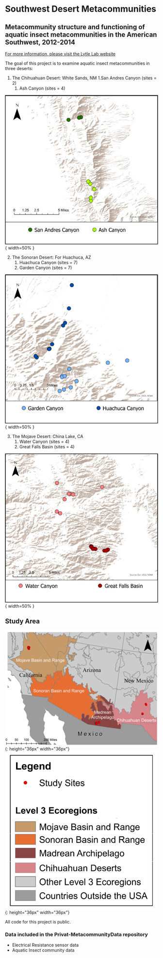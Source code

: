 # Southwest Desert Metacommunities
## Metacommunity structure and functioning of aquatic insect metacommunities in the American Southwest, 2012-2014


[For more information, please visit the Lytle Lab website](https://lytlelab.science.oregonstate.edu)

The goal of this project is to examine aquatic insect metacommunities in three deserts:

1. The Chihuahuan Desert: White Sands, NM
	1.San Andres Canyon (sites = 2)
	1. Ash Canyon (sites = 4)


![ ](/Images/WhiteSands.png){ width=50% }



2. The Sonoran Desert: For Huachuca, AZ
	1. Huachuca Canyon (sites = 7)
	1. Garden Canyon (sites = 7)


![ ](Images/FortHuachuca.png){ width=50% }



3. The Mojave Desert: China Lake, CA
	1. Water Canyon (sites = 4)
	1. Great Falls Basin (sites = 4)


![ ](Images/ChinaLake.png){ width=50% }


## Study Area
![ ](Images/StudyArea.png)
{: height="36px" width="36px"}
![ ](Images/Legend.png)
{: height="36px" width="36px"}

All code for this project is public. 

### Data included in the Privat-MetacommunityData repository
* Electrical Resistance sensor data
* Aquatic Insect community data

